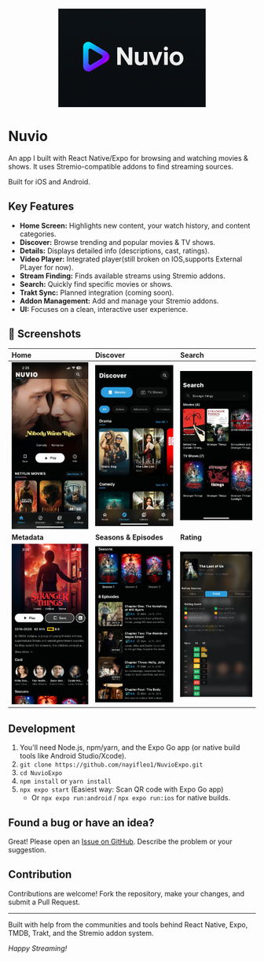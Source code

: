 <p align="center">
  <img src="assets/titlelogo.png" alt="Nuvio Logo" width="300"/>
</p>

# Nuvio

An app I built with React Native/Expo for browsing and watching movies & shows. It uses Stremio-compatible addons to find streaming sources.

Built for iOS and Android.

## Key Features 

*   **Home Screen:** Highlights new content, your watch history, and content categories.
*   **Discover:** Browse trending and popular movies & TV shows.
*   **Details:** Displays detailed info (descriptions, cast, ratings).
*   **Video Player:** Integrated player(still broken on IOS,supports External PLayer for now).
*   **Stream Finding:** Finds available streams using Stremio addons.
*   **Search:** Quickly find specific movies or shows.
*   **Trakt Sync:** Planned integration (coming soon).
*   **Addon Management:** Add and manage your Stremio addons.
*   **UI:** Focuses on a clean, interactive user experience.

## 📸 Screenshots

| Home                                       | Discover                                   | Search                                   |
| :----------------------------------------- | :----------------------------------------- | :--------------------------------------- |
| ![Home](src/assets/home.jpg)               | ![Discover](src/assets/discover.jpg)       | ![Search](src/assets/search.jpg)         |
| **Metadata**                               | **Seasons & Episodes**                     | **Rating**                               |
| ![Metadata](src/assets/metadascreen.jpg)   | ![Seasons](src/assets/seasonandepisode.jpg)| ![Rating](src/assets/ratingscreen.jpg)   |

## Development

1.  You'll need Node.js, npm/yarn, and the Expo Go app (or native build tools like Android Studio/Xcode).
2.  `git clone https://github.com/nayifleo1/NuvioExpo.git`
3.  `cd NuvioExpo`
4.  `npm install` or `yarn install`
5.  `npx expo start` (Easiest way: Scan QR code with Expo Go app)
    *   Or `npx expo run:android` / `npx expo run:ios` for native builds.

## Found a bug or have an idea? 

Great! Please open an [Issue on GitHub](https://github.com/nayifleo1/NuvioExpo/issues). Describe the problem or your suggestion.

## Contribution

Contributions are welcome! Fork the repository, make your changes, and submit a Pull Request.

---

Built with help from the communities and tools behind React Native, Expo, TMDB, Trakt, and the Stremio addon system.

*Happy Streaming!* 